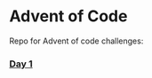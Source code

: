 # Advent of Code

Repo for Advent of code challenges:

### [Day 1](http://adventofcode.com/2017/day/1)




